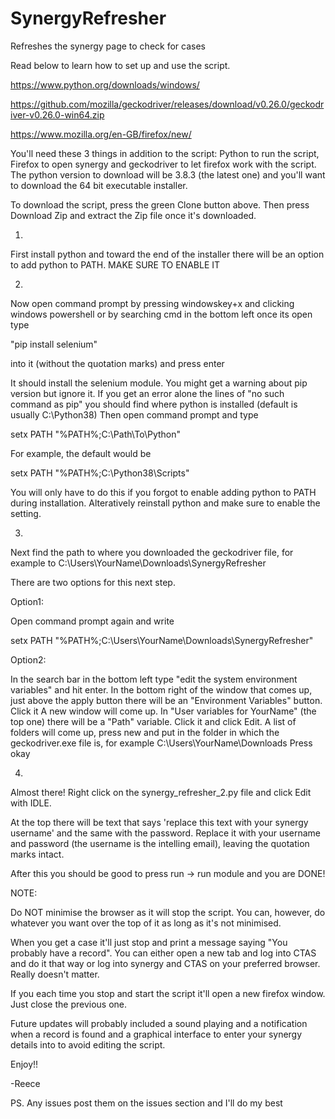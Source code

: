 # SynergyRefresher
Refreshes the synergy page to check for cases

Read below to learn how to set up and use the script.

https://www.python.org/downloads/windows/

https://github.com/mozilla/geckodriver/releases/download/v0.26.0/geckodriver-v0.26.0-win64.zip

https://www.mozilla.org/en-GB/firefox/new/

You'll need these 3 things in addition to the script: Python to run the script, Firefox to open synergy and geckodriver to let firefox work with the script.
The python version to download will be 3.8.3 (the latest one) and you'll want to download the 64 bit executable installer.

To download the script, press the green Clone button above. Then press Download Zip and extract the Zip file once it's downloaded.

1) 
First install python and toward the end of the installer there will be an option to add python to PATH. MAKE SURE TO ENABLE IT

2) 
Now open command prompt by pressing windowskey+x and clicking windows powershell or by searching cmd in the bottom left
once its open type 

"pip install selenium"

into it (without the quotation marks) and press enter

It should install the selenium module. You might get a warning about pip version but ignore it. 
If you get an error alone the lines of "no such command as pip" you should find where python is installed (default is usually C:\Python38\)
Then open command prompt and type 

setx PATH "%PATH%;C:\Path\To\Python"  

For example, the default would be 

setx PATH "%PATH%;C:\Python38\Scripts"

You will only have to do this if you forgot to enable adding python to PATH during installation. Alteratively reinstall python and make sure to enable the setting.

3) 
Next find the path to where you downloaded the geckodriver file, for example to C:\Users\YourName\Downloads\SynergyRefresher

There are two options for this next step.

Option1:

Open command prompt again and write 

setx PATH "%PATH%;C:\Users\YourName\Downloads\SynergyRefresher"

Option2:

In the search bar in the bottom left type "edit the system environment variables" and hit enter.
In the bottom right of the window that comes up, just above the apply button there will be an "Environment Variables" button. Click it
A new window will come up.
In "User variables for YourName" (the top one) there will be a "Path" variable. Click it and click Edit.
A list of folders will come up, press new and put in the folder in which the geckodriver.exe file is, for example C:\Users\YourName\Downloads
Press okay



4) 
Almost there!
Right click on the synergy_refresher_2.py file and click Edit with IDLE.

At the top there will be text that says 'replace this text with your synergy username' and the same with the password. Replace it with your username and password (the username is the intelling email), leaving the quotation marks intact.

After this you should be good to press run -> run module and you are DONE!

NOTE:

Do NOT minimise the browser as it will stop the script. You can, however, do whatever you want over the top of it as long as it's not minimised.

When you get a case it'll just stop and print a message saying "You probably have a record". You can either open a new tab and log into CTAS and do it that way or log into synergy and CTAS on your preferred browser. Really doesn't matter.

If you each time you stop and start the script it'll open a new firefox window. Just close the previous one.

Future updates will probably included a sound playing and a notification when a record is found and a graphical interface to enter your synergy details into to avoid editing the script.

Enjoy!!

-Reece

PS. Any issues post them on the issues section and I'll do my best
